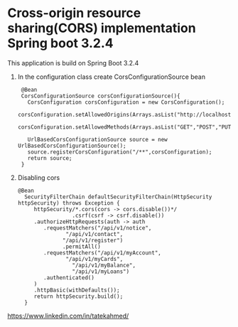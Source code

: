 # Cross-origin resource sharing(CORS) implementation Spring boot 3.2.4
This application is build on Spring Boot 3.2.4
1. In the configuration class create CorsConfigurationSource bean
     
        @Bean
        CorsConfigurationSource corsConfigurationSource(){
          CorsConfiguration corsConfiguration = new CorsConfiguration();
          corsConfiguration.setAllowedOrigins(Arrays.asList("http://localhost:4200"));
          corsConfiguration.setAllowedMethods(Arrays.asList("GET","POST","PUT","PATCH","DELETE","OPTIONS"));
     
          UrlBasedCorsConfigurationSource source = new UrlBasedCorsConfigurationSource();
          source.registerCorsConfiguration("/**",corsConfiguration);
          return source;
        }
2. Disabling cors


       @Bean
         SecurityFilterChain defaultSecurityFilterChain(HttpSecurity httpSecurity) throws Exception {
            httpSecurity/*.cors(cors -> cors.disable())*/
                        .csrf(csrf -> csrf.disable())
            .authorizeHttpRequests(auth -> auth
               .requestMatchers("/api/v1/notice",
                      "/api/v1/contact",
                     "/api/v1/register")
                     .permitAll()
               .requestMatchers("/api/v1/myAccount",
                      "/api/v1/myCards",
                        "/api/v1/myBalance",
                        "/api/v1/myLoans")
               .authenticated()
            )
            .httpBasic(withDefaults());
            return httpSecurity.build();
         }

https://www.linkedin.com/in/tatekahmed/   
    
